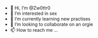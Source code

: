 - 👋 Hi, I’m @Zw0ttr0
- 👀 I’m interested in sex
- 🌱 I’m currently learning new practises
- 💞️ I’m looking to collaborate on an orgie
- 📫 How to reach me ...

<!---
Zw0ttr0/Zw0ttr0 is a ✨ special ✨ repository because its `README.md` (this file) appears on your GitHub profile.
You can click the Preview link to take a look at your changes.
--->
